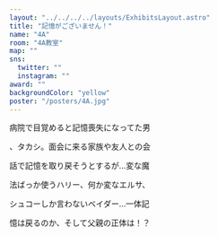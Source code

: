 ```yaml
---
layout: "../../../../layouts/ExhibitsLayout.astro"
title: "記憶がございません！"
name: "4A"
room: "4A教室"
map: ""
sns:
  twitter: ""
  instagram: ""
award: ""
backgroundColor: "yellow"
poster: "/posters/4A.jpg"
---
```


病院で目覚めると記憶喪失になってた男

、タカシ。面会に来る家族や友人との会

話で記憶を取り戻そうとするが…変な魔

法ばっか使うハリー、何か変なエルサ、

シュコーしか言わないベイダー…一体記

憶は戻るのか、そして父親の正体は！？
